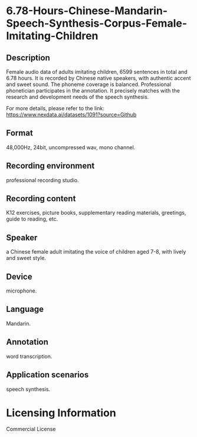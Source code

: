 # 6.78-Hours-Chinese-Mandarin-Speech-Synthesis-Corpus-Female-Imitating-Children


## Description
Female audio data of adults imitating children, 6599 sentences in total and 6.78 hours. It is recorded by Chinese native speakers, with authentic accent and sweet sound. The phoneme coverage is balanced. Professional phonetician participates in the annotation. It precisely matches with the research and development needs of the speech synthesis.

For more details, please refer to the link: https://www.nexdata.ai/datasets/1091?source=Github


## Format
48,000Hz, 24bit, uncompressed wav, mono channel.

## Recording environment
professional recording studio.

## Recording content
K12 exercises, picture books, supplementary reading materials, greetings, guide to reading, etc.

## Speaker
a Chinese female adult imitating the voice of children aged 7-8, with lively and sweet style.

## Device
microphone.

## Language
Mandarin.

## Annotation
word transcription.

## Application scenarios
speech synthesis.

# Licensing Information
Commercial License
